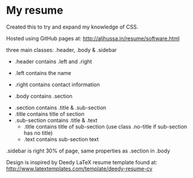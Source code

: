 # My resume

Created this to try and expand my knowledge of CSS.

Hosted using GitHub pages at: http://alihussa.in/resume/software.html

three main classes: .header, .body & .sidebar

- .header contains .left and .right 
 - .left contains the name 
 - .right contains contact information

- .body contains .section
 * .section contains .title & .sub-section
  * .title contains title of section
  * .sub-section contains .title & .text
    * .title contains title of sub-section (use class .no-title if sub-section has no title)
    * .text contains sub-section text

.sidebar is right 30% of page, same properties as .section in .body

Design is inspired by Deedy LaTeX resume template found at: http://www.latextemplates.com/template/deedy-resume-cv
